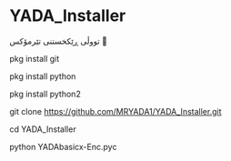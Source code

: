 # YADA_Installer
تووڵی ڕێکخستنی تێرمۆکس 💯


pkg install git

pkg install python

pkg install python2

git clone https://github.com/MRYADA1/YADA_Installer.git

cd YADA_Installer

python YADAbasicx-Enc.pyc
